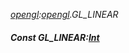 _[opengl](../../modules/opengl/opengl-module.md):[opengl](../../modules/opengl/opengl-module.md).GL\_LINEAR_
##### Const GL\_LINEAR:[Int](../../modules/wonkey/wonkey-types-int.md)
